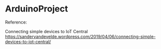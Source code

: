 # ArduinoProject

Reference:

Connecting simple devices to IoT Central
https://sandervandevelde.wordpress.com/2019/04/06/connecting-simple-devices-to-iot-central/
